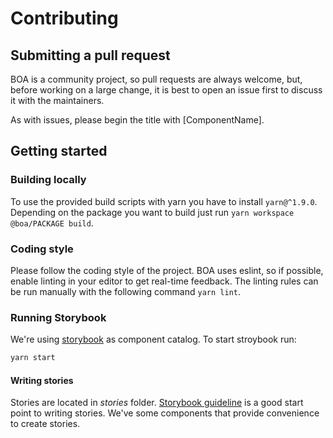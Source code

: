 # Contributing
## Submitting a pull request

BOA is a community project, so pull requests are always welcome, but, before working on a large change, it is best to open an issue first to discuss it with the maintainers.

As with issues, please begin the title with [ComponentName].

## Getting started
### Building locally

To use the provided build scripts with yarn you have to install `yarn@^1.9.0`.
Depending on the package you want to build just run `yarn workspace @boa/PACKAGE build`.

### Coding style

Please follow the coding style of the project. BOA uses eslint, so if possible, enable linting in your editor to get real-time feedback. The linting rules can be run manually with the following command `yarn lint`.

### Running Storybook

We're using [storybook](https://storybook.js.org/) as component catalog. To start stroybook run:
```sh 
yarn start
```

#### Writing stories

Stories are located in *stories* folder. [Storybook guideline](https://storybook.js.org/basics/writing-stories/) is a good start point to writing stories. We've some components that provide convenience to create stories. 
